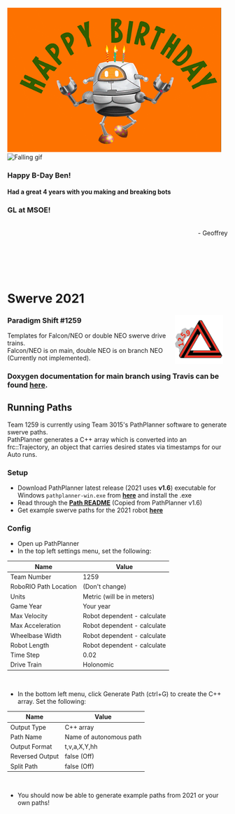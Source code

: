 

<p float="left">
     <img src="robot.gif"
          alt="Robot gif"
          style="width: 51vw; display: inner-block"/>
     <img src="falling.gif"
          alt="Falling gif"
          style="width: 34.25vw; display: inner-block"
     />
</p>

### Happy B-Day Ben!
#### Had a great 4 years with you making and breaking bots
### GL at MSOE!

<br/>
<div style="text-align: right" align="right" >
     - Geoffrey
</div>

<br/>
<br/>
<br/>
<br/>
<br/>

<img src="logo.png"
     alt="Paradigm Shift logo"
     align="right"
     style="margin-right: 10px; margin-top: 80px" />

# Swerve 2021
### Paradigm Shift #1259

Templates for Falcon/NEO or double NEO swerve drive trains.  
Falcon/NEO is on main, double NEO is on branch NEO (Currently not implemented).  

### Doxygen documentation for main branch using Travis can be found [here](https://paradigmshift1259.github.io/Swerve2021).


## Running Paths
Team 1259 is currently using Team 3015's PathPlanner software to generate swerve paths.  
PathPlanner generates a C++ array which is converted into an frc::Trajectory, an object that carries desired states via timestamps for our Auto runs.  
### Setup
- Download PathPlanner latest release (2021 uses **v1.6**) executable for Windows `pathplanner-win.exe` from [**here**](https://github.com/mjansen4857/pathplanner/releases/tag/v1.6.0) and install the .exe
- Read through the [**Path README**](PathREADME.md) (Copied from PathPlanner v1.6)
- Get example swerve paths for the 2021 robot [**here**](https://github.com/ParadigmShift1259/FRC_Robot_2021/tree/paths)
### Config
- Open up PathPlanner
- In the top left settings menu, set the following:

| Name                  	| Value                       	|
|-----------------------	|-----------------------------	|
| Team Number           	| 1259                        	|
| RoboRIO Path Location 	| (Don't change)              	|
| Units                 	| Metric (will be in meters)  	|
| Game Year             	| Your year                   	|
| Max Velocity          	| Robot dependent - calculate 	|
| Max Acceleration      	| Robot dependent - calculate 	|
| Wheelbase Width       	| Robot dependent - calculate 	|
| Robot Length          	| Robot dependent - calculate 	|
| Time Step             	| 0.02                        	|
| Drive Train           	| Holonomic                   	|

<br/>

- In the bottom left menu, click Generate Path (ctrl+G) to create the C++ array. Set the following:

| Name            	| Value                   	|
|-----------------	|-------------------------	|
| Output Type     	| C++ array               	|
| Path Name       	| Name of autonomous path 	|
| Output Format   	| t,v,a,X,Y,hh            	|
| Reversed Output 	| false (Off)             	|
| Split Path      	| false (Off)             	|

<br/>

- You should now be able to generate example paths from 2021 or your own paths!
